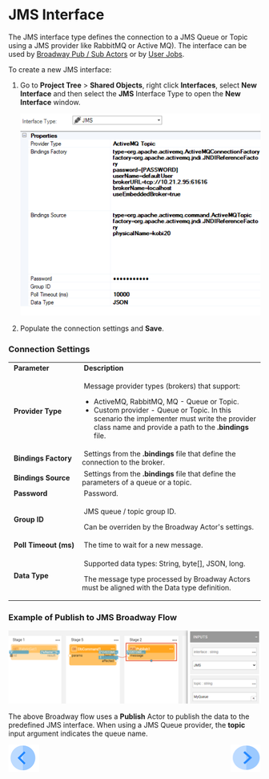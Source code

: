 # JMS Interface

The JMS interface type defines the connection to a JMS Queue or Topic using a JMS provider like RabbitMQ or Active MQ). The interface can be used by [Broadway Pub / Sub Actors](/articles/19_Broadway/actors/05_db_actors.md) or by [User Jobs](/articles/20_jobs_and_batch_services/01_fabric_jobs_overview.md).

To create a new JMS interface:

1. Go to **Project Tree** > **Shared Objects**, right click **Interfaces**, select **New Interface** and then select the **JMS** Interface Type to open the **New Interface** window.

   ![image](images/jms_1.png)

2. Populate the connection settings and **Save**.

### Connection Settings

<table>
<tbody>
<tr>
<td width="200pxl">&nbsp;<strong>Parameter</strong></td>
<td width="700pxl">&nbsp;<strong>Description</strong></td>
</tr>
<tr>
<td>&nbsp;<strong>Provider Type</strong></td>
<td>
<p>&nbsp;Message provider types (brokers) that support:</p>
<ul>
<li>ActiveMQ, RabbitMQ, MQ - Queue or Topic.</li>
<li>Custom provider - Queue or Topic. In this scenario the implementer must write the provider class name and provide a path to the <strong>.bindings</strong> file.</li>
</ul>
</td>
</tr>
<tr>
<td>&nbsp;<strong>Bindings Factory&nbsp;</strong></td>
<td>&nbsp;Settings from the <strong>.bindings</strong> file that define the connection to the broker.</td>
</tr>
<tr>
<td>&nbsp;<strong>Bindings Source</strong></td>
<td>&nbsp;Settings from the <strong>.bindings</strong> file that define the parameters of a queue or a topic.</td>
</tr>
<tr>
<td>&nbsp;<strong>Password</strong></td>
<td>&nbsp;Password.</td>
</tr>
<tr>
<td>&nbsp;<strong>Group ID</strong></td>
<td>
<p>&nbsp;JMS queue / topic group ID.</p>
<p>&nbsp;Can be overriden by the Broadway Actor's settings.&nbsp;</p>
</td>
</tr>
<tr>
<td>&nbsp;<strong>Poll Timeout (ms)</strong></td>
<td>&nbsp;The time to wait for a new message.</td>
</tr>
<tr>
<td><strong>&nbsp;Data Type</strong></td>
<td>
<p>&nbsp;Supported data types: String, byte[], JSON, long.</p>
<p>&nbsp;The message type processed by Broadway Actors must be aligned with the Data type definition.</p>
</td>
</tr>
</tbody>
</table>

### Example of Publish to JMS Broadway Flow

![image](images/jms_2.PNG)

The above Broadway flow uses a **Publish** Actor to publish the data to the predefined JMS interface. When using a JMS Queue provider, the **topic** input argument indicates the queue name.



[![Previous](/articles/images/Previous.png)](03_kafka_interface.md)[<img align="right" width="60" height="54" src="/articles/images/Next.png">](05_HTTP_interface.md) 

